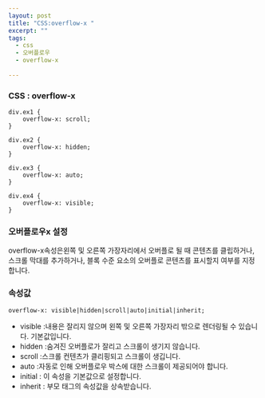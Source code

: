 ```yaml
---
layout: post
title: "CSS:overflow-x "
excerpt: ""
tags: 
  - css
  - 오버플로우
  - overflow-x
  
---
```



### CSS : overflow-x
```
div.ex1 {
    overflow-x: scroll;
}

div.ex2 {
    overflow-x: hidden;
}

div.ex3 {
    overflow-x: auto;
}

div.ex4 {
    overflow-x: visible;
}
```
### 오버플로우x 설정

 overflow-x속성은왼쪽 및 오른쪽 가장자리에서 오버플로 될 때 콘텐츠를 클립하거나, 
 스크롤 막대를 추가하거나, 블록 수준 요소의 오버플로 콘텐츠를 표시할지 여부를 지정합니다.

### 속성값
`overflow-x: visible|hidden|scroll|auto|initial|inherit;`
- visible :내용은 잘리지 않으며 왼쪽 및 오른쪽 가장자리 밖으로 렌더링될 수 있습니다. 기본값입니다.	
- hidden :숨겨진 오버플로가 잘리고 스크롤이 생기지 않습니다.
- scroll :스크롤 컨텐츠가 클리핑되고 스크롤이 생깁니다.
- auto :자동로 인해 오버플로우 박스에 대한 스크롤이 제공되어야 합니다.	
- initial : 이 속성을 기본값으로 설정합니다.
- inherit : 부모 태그의 속성값을 상속받습니다.
